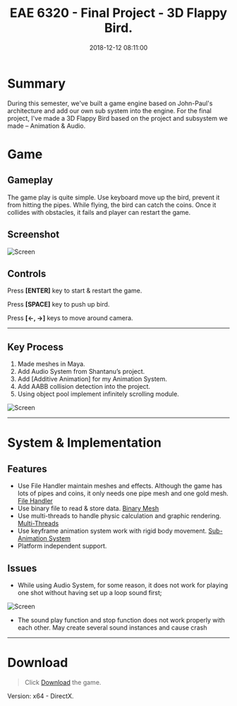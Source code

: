 ﻿---
title: EAE 6320  - Final Project - 3D Flappy Bird.
date: 2018-12-12 08:11:00
tags: 
- Entertainment Arts Engineering 
- Graphics
- C++
categories: 
- Game Engine
- Realtime Rendering
thumbnail: https://chenmi-ink-1252570167.cos.na-siliconvalley.myqcloud.com/EAE6320/fBanner.png
toc: true
---
# Summary 

During this semester, we've built a game engine based on John-Paul's architecture and add our own sub system into the engine. <!--more--> For the final project, I've made a 3D Flappy Bird based on the project and subsystem we made – Animation & Audio.

# Game 
## Gameplay
The game play is quite simple. Use keyboard move up the bird, prevent it from hitting the pipes. While flying, the bird can catch the coins. Once it collides with obstacles, it fails and player can restart the game.
## Screenshot

![Screen](https://chenmi-ink-1252570167.cos.na-siliconvalley.myqcloud.com/EAE6320/FinalGameScreen.gif)

## Controls

Press **[ENTER]** key to start & restart the game.

Press **[SPACE]** key to push up bird.

Press **[←, →]** keys to move around camera.

---

## Key Process
1.	Made meshes in Maya.
2.	Add Audio System from Shantanu’s project.
3.	Add [Additive Animation] for my Animation System.
4.	Add AABB collision detection into the project.
5.	Using object pool implement infinitely scrolling module.

![Screen](https://chenmi-ink-1252570167.cos.na-siliconvalley.myqcloud.com/EAE6320/Mesh.PNG)

---

# System & Implementation

## Features
- Use File Handler maintain meshes and effects. Although the game has lots of pipes and coins, it only needs one pipe mesh and one gold mesh.  [File Handler](	http://chenmi.ink/EAE%206320%20Write-up%2006/)
- Use binary file to read & store data.   [Binary Mesh](http://chenmi.ink/EAE%206320%20Write-up%2008/) 
- Use multi-threads to handle physic calculation and graphic rendering.  [Multi-Threads](http://chenmi.ink/EAE%206320%20Write-up%2004/) 
- Use keyframe animation system work with rigid body movement.  [Sub-Animation System](http://chenmi.ink/EAE%206320%20Write-up%2013/)                
- Platform independent support.

## Issues
 
- While using Audio System, for some reason, it does not work for playing one shot without having set up a loop sound first; 

![Screen](https://chenmi-ink-1252570167.cos.na-siliconvalley.myqcloud.com/EAE6320/AudioError.png)

- The sound play function and stop function does not work properly with each other.  May create several sound instances and cause crash
 
***


# Download

> Click [Download](	https://chenmi-ink-1252570167.cos.na-siliconvalley.myqcloud.com/EAE6320Zip/FinalGame_.zip) the game.

Version: x64 - DirectX.


